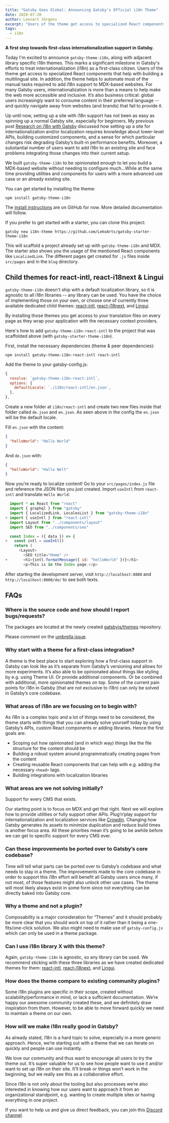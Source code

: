 ```yaml
---
title: "Gatsby Goes Global: Announcing Gatsby's Official i18n Theme"
date: 2020-07-28
author: Lennart Jörgens
excerpt: "Users of the theme get access to specialized React components that help with building a multilingual site. In addition the theme helps to automate most of the manual tasks required to add i18n support to MDX-based websites."
tags:
  - i18n
---
```


**A first step towards first-class internationalization support in Gatsby.**

Today I'm excited to announce `gatsby-theme-i18n`, along with adjacent library specific i18n themes. This marks a significant milestone in Gatsby's efforts to treat internationalization (i18n) as a first-class citizen. Users of the theme get access to specialized React components that help with building a multilingual site. In addition, the theme helps to automate most of the manual tasks required to add i18n support to MDX-based websites. For many Gatsby users, internationalization is more than a means to help make the web more accessible and inclusive. It’s also business critical: global users increasingly want to consume content in their preferred language -- and quickly navigate away from websites (and brands) that fail to provide it.

Up until now, setting up a site with i18n support has not been as easy as spinning up a normal Gatsby site, especially for beginners. My previous post [Research on i18n with Gatsby](/blog/2020-07-13-i18n-pain-points/) discussed how setting up a site for internationalization and/or localization requires knowledge about lower-level APIs, building customized components, and a sense for which particular changes risk degrading Gatsby’s built-in performance benefits. Moreover, a substantial number of users want to add i18n to an existing site and face problems integrating those changes into their current setup.

We built `gatsby-theme-i18n` to be opinionated enough to let you build a MDX-based website without needing to configure much...While at the same time providing utilities and components for users with a more advanced use case or an already existing site.

You can get started by installing the theme:

```shell
npm install gatsby-theme-i18n
```

The [install instructions](https://github.com/gatsbyjs/themes/tree/master/packages/gatsby-theme-i18n) are on GitHub for now. More detailed documentation will follow.

If you prefer to get started with a starter, you can clone this project:

```shell
gatsby new i18n-theme https://github.com/LekoArts/gatsby-starter-theme-i18n
```

This will scaffold a project already set up with `gatsby-theme-i18n` and MDX. The starter also shows you the usage of the mentioned React components like `LocalizedLink`. The different pages get created for `.js` files inside `src/pages` and in the `blog` directory.

## Child themes for react-intl, react-i18next & Lingui

`gatsby-theme-i18n` doesn't ship with a default localization library, so it is agnostic to all i18n libraries -- any library can be used. You have the choice of implementing those on your own, or choose one of currently three available dedicated child themes: [react-intl](https://github.com/gatsbyjs/themes/tree/master/packages/gatsby-theme-i18n-react-intl), [react-i18next](https://github.com/gatsbyjs/themes/tree/master/packages/gatsby-theme-i18n-react-i18next), and [Lingui](https://github.com/gatsbyjs/themes/tree/master/packages/gatsby-theme-i18n-lingui).

By installing those themes you get access to your translation files on every page as they wrap your application with the necessary context providers.

Here's how to add `gatsby-theme-i18n-react-intl` to the project that was scaffolded above (with `gatsby-starter-theme-i18n`).

First, install the necessary dependencies (theme & peer dependencies):

```shell
npm install gatsby-theme-i18n-react-intl react-intl
```

Add the theme to your gatsby-config.js:

```js:title=gatsby-config.js
{
  resolve: `gatsby-theme-i18n-react-intl`,
  options: {
    defaultLocale: `./i18n/react-intl/en.json`,
  },
},
```

Create a new folder at `i18n/react-intl` and create two new files inside that folder called `de.json` and `en.json`. As seen above in the config the `en.json` will be the default locale.

Fill `en.json` with the content:

```json
{
  "helloWorld": "Hello World"
}
```

And `de.json` with:

```json
{
  "helloWorld": "Hallo Welt"
}
```

Now you’re ready to localize content! Go to your `src/pages/index.js` file and reference the JSON files you just created. Import `useIntl` from `react-intl` and translate `Hello World`:

```diff:title=src/pages/index.js
  import * as React from "react"
  import { graphql } from "gatsby"
  import { LocalizedLink, LocalesList } from "gatsby-theme-i18n"
+ import { useIntl } from "react-intl"
  import Layout from "../components/layout"
  import SEO from "../components/seo"

  const Index = ({ data }) => {
+   const intl = useIntl()
    return (
      <Layout>
        <SEO title="Home" />
+       <h1>{intl.formatMessage({ id: "helloWorld" })}</h1>
        <p>This is in the Index page.</p>
```

After starting the development server, visit `http://localhost:8000` and `http://localhost:8000/de/` to see both texts.

## FAQs

### Where is the source code and how should I report bugs/requests?

The packages are located at the newly created [gatsbyjs/themes](https://github.com/gatsbyjs/themes) repository.

Please comment on the [umbrella issue](https://github.com/gatsbyjs/themes/issues/43).

### Why start with a theme for a first-class integration?

A theme is the best place to start exploring how a first-class support in Gatsby can look like as it’s separate from Gatsby’s versioning and allows for more experiments. It’s also able to be opinionated about things like styling by e.g. using Theme UI. Or provide additional components. Or be combined with additional, more opinionated themes on top. Some of the current pain points for i18n in Gatsby (that are not exclusive to i18n) can only be solved in Gatsby’s core codebase.

### What areas of i18n are we focusing on to begin with?

As i18n is a complex topic and a lot of things need to be considered, the theme starts with things that you can already solve yourself today by using Gatsby’s APIs, custom React components or adding libraries. Hence the first goals are:

- Scoping out how opinionated (and in which way) things like the file structure for the content should be
- Building a robust system around programmatically creating pages from the content
- Creating reusable React components that can help with e.g. adding the necessary `<head>` tags.
- Building integrations with localization libraries

### What areas are we not solving initially?

Support for every CMS that exists.

Our starting point is to focus on MDX and get that right. Next we will explore how to provide utilities or fully support other APIs. Plug’n’play support for internationalization and localization services like [Crowdin](https://crowdin.com/). Changing how Gatsby generates its assets to minimize duplication and reduce build times is another focus area. All these priorities mean it’s going to be awhile before we can get to specific support for every CMS ever.

### Can these improvements be ported over to Gatsby’s core codebase?

Time will tell what parts can be ported over to Gatsby’s codebase and what needs to stay in a theme. The improvements made to the core codebase in order to support this i18n effort will benefit all Gatsby users since many, if not most, of those features might also unlock other use cases. The theme will most likely always exist in some form since not everything can be directly baked into Gatsby core.

### Why a theme and not a plugin?

Composability is a major consideration for “Themes” and it should probably be more clear that you should work on top of it rather than it being a one-fits/one-click solution. We also might need to make use of `gatsby-config.js` which can only be used in a theme package.

### Can I use i18n library X with this theme?

Again, `gatsby-theme-i18n` is agnostic, so any library can be used. We recommend sticking with these three libraries as we have created dedicated themes for them: [react-intl](https://www.npmjs.com/package/react-intl), [react-i18next](https://react.i18next.com/), and [Lingui](https://lingui.js.org/).

### How does the theme compare to existing community plugins?

Some i18n plugins are specific in their scope, created without scalability/performance in mind, or lack a sufficient documentation. We’re happy our awesome community created these, and we definitely draw inspiration from them. However, to be able to move forward quickly we need to maintain a theme on our own.

### How will we make i18n really good in Gatsby?

As already stated, i18n is a hard topic to solve, especially in a more generic approach. Hence, we’re starting out with a theme that we can iterate on quickly and people can use instantly.

We love our community and thus want to encourage all users to try the theme out. It’s super valuable for us to see how people want to use it and/or want to set up i18n on their site. It’ll break or things won’t work in the beginning, but we really see this as a collaborative effort.

Since i18n is not only about the tooling but also processes we’re also interested in knowing how our users want to approach it from an organizational standpoint, e.g. wanting to create multiple sites or having everything in one project.

If you want to help us and give us direct feedback, you can join this [Discord channel](https://discord.gg/cQ2MPUz).
